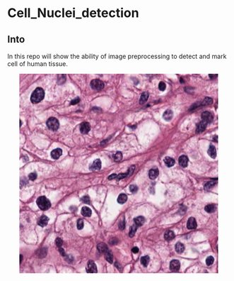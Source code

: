 # Cell_Nuclei_detection

## Into

In this repo will show the ability of image preprocessing to detect and mark cell of human tissue. 



<p align="center"> 
<img src="https://github.com/BardisRenos/Cell_Nuclei_detection/blob/main/sample_2.png" width="450" height="450" style=centerme>
</p>
